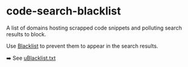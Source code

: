 # code-search-blacklist

A list of domains hosting scrapped code snippets and polluting search results to block. 

Use [Blacklist](https://chrome.google.com/webstore/detail/ublacklist/pncfbmialoiaghdehhbnbhkkgmjanfhe?hl=en) to prevent them to appear in the search results.

➡️ See [uBlacklist.txt](uBlacklist.txt)
